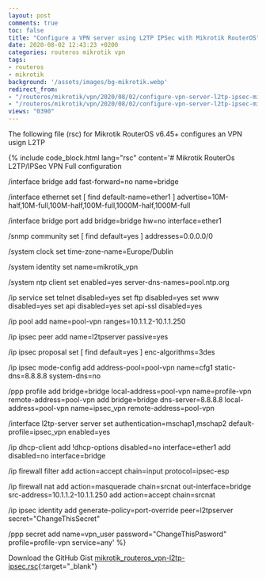 ```yaml
---
layout: post
comments: true
toc: false
title: "Configure a VPN server using L2TP IPSec with Mikrotik RouterOS"
date: 2020-08-02 12:43:23 +0200
categories: routeros mikrotik vpn
tags:
- routeros
- mikrotik
background: '/assets/images/bg-mikrotik.webp'
redirect_from:
- "/routeros/mikrotik/vpn/2020/08/02/configure-vpn-server-l2tp-ipsec-mikrotik-routeros.html"
- "/routeros/mikrotik/vpn/2020/08/02/configure-vpn-server-l2tp-ipsec-mikrotik-routeros/"
views: "0390"
---
```


The following file (rsc) for Mikrotik RouterOS v6.45+ configures an VPN usign L2TP

{% include code_block.html lang="rsc" content='# Mikrotik RouterOs L2TP/IPSec VPN Full configuration

/interface bridge
add fast-forward=no name=bridge

/interface ethernet
set [ find default-name=ether1 ] advertise=10M-half,10M-full,100M-half,100M-full,1000M-half,1000M-full

/interface bridge port
add bridge=bridge hw=no interface=ether1

/snmp community
set [ find default=yes ] addresses=0.0.0.0/0

/system clock
set time-zone-name=Europe/Dublin

/system identity
set name=mikrotik_vpn

/system ntp client
set enabled=yes server-dns-names=pool.ntp.org

/ip service
set telnet disabled=yes
set ftp disabled=yes
set www disabled=yes
set api disabled=yes
set api-ssl disabled=yes

/ip pool
add name=pool-vpn ranges=10.1.1.2-10.1.1.250

/ip ipsec peer
add name=l2tpserver passive=yes

/ip ipsec proposal
set [ find default=yes ] enc-algorithms=3des

/ip ipsec mode-config
add address-pool=pool-vpn name=cfg1 static-dns=8.8.8.8 system-dns=no

/ppp profile
add bridge=bridge local-address=pool-vpn name=profile-vpn remote-address=pool-vpn
add bridge=bridge dns-server=8.8.8.8 local-address=pool-vpn name=ipsec_vpn remote-address=pool-vpn

/interface l2tp-server server
set authentication=mschap1,mschap2 default-profile=ipsec_vpn enabled=yes

/ip dhcp-client
add !dhcp-options disabled=no interface=ether1
add disabled=no interface=bridge

/ip firewall filter
add action=accept chain=input protocol=ipsec-esp

/ip firewall nat
add action=masquerade chain=srcnat out-interface=bridge src-address=10.1.1.2-10.1.1.250
add action=accept chain=srcnat

/ip ipsec identity
add generate-policy=port-override peer=l2tpserver secret="ChangeThisSecret"

/ppp secret
add name=vpn_user password="ChangeThisPasword" profile=profile-vpn service=any' %}

Download the GitHub Gist [mikrotik_routeros_vpn-l2tp-ipsec.rsc](https://gist.github.com/carlesloriente/ee82901e3a67844eaca3097c2352bc03){:target="_blank"}

